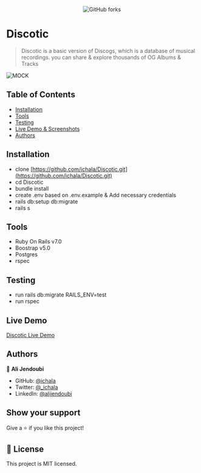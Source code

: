 <p align='center'>
<img alt="GitHub forks" src="https://img.shields.io/badge/Open-Source-green">
</p>

# Discotic

> Discotic is a basic version of Discogs, which is a database of musical recordings. you can share & explore thousands of OG Albums & Tracks


![MOCK](https://user-images.githubusercontent.com/89282221/207728971-ba4f6efa-2980-448c-8340-7df2c54b179f.png)




## Table of Contents 

* [Installation](#installation)
* [Tools](#tools)
* [Testing](#testing)
* [Live Demo & Screenshots](#live-demo)
* [Authors](#authors)


## Installation
- clone [https://github.com/ichala/Discotic.git](https://github.com/ichala/Discotic.git)
- cd Discotic
- bundle install
- create .env based on .env.example & Add necessary credentials 
- rails db:setup db:migrate
- rails s

## Tools

- Ruby On Rails v7.0
- Boostrap v5.0
- Postgres 
- rspec

## Testing

- run rails db:migrate RAILS_ENV=test
- run rspec

## Live Demo

[Discotic Live Demo](https://www.discotic.chala.dev/)

## Authors

👤 **Ali Jendoubi**

- GitHub: [@ichala](https://github.com/ichala)
- Twitter: [@_ichala](https://twitter.com/_ichala)
- LinkedIn: [@alijendoubi](https://www.linkedin.com/in/alijendoubi/)



## Show your support

Give a ⭐️ if you like this project!


## 📝 License

This project is MIT licensed.
